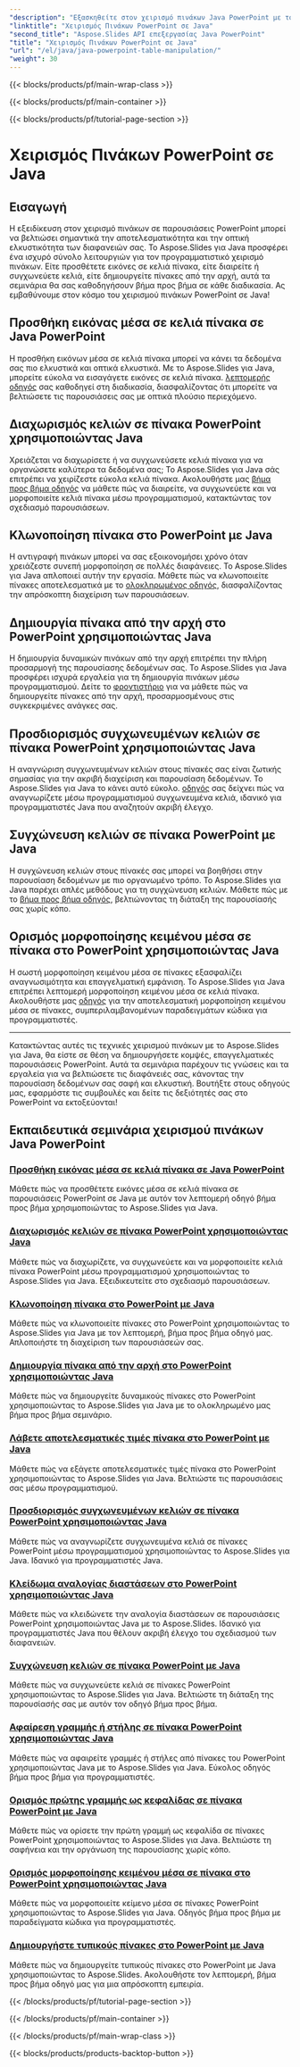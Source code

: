 ```yaml
---
"description": "Εξασκηθείτε στον χειρισμό πινάκων Java PowerPoint με το Aspose.Slides. Μάθετε να προσθέτετε εικόνες, να διαιρείτε κελιά, να δημιουργείτε πίνακες και πολλά άλλα μέσα από τα λεπτομερή βήμα προς βήμα εκπαιδευτικά μας βίντεο."
"linktitle": "Χειρισμός Πινάκων PowerPoint σε Java"
"second_title": "Aspose.Slides API επεξεργασίας Java PowerPoint"
"title": "Χειρισμός Πινάκων PowerPoint σε Java"
"url": "/el/java/java-powerpoint-table-manipulation/"
"weight": 30
---
```


{{< blocks/products/pf/main-wrap-class >}}

{{< blocks/products/pf/main-container >}}

{{< blocks/products/pf/tutorial-page-section >}}

# Χειρισμός Πινάκων PowerPoint σε Java

## Εισαγωγή

Η εξειδίκευση στον χειρισμό πινάκων σε παρουσιάσεις PowerPoint μπορεί να βελτιώσει σημαντικά την αποτελεσματικότητα και την οπτική ελκυστικότητα των διαφανειών σας. Το Aspose.Slides για Java προσφέρει ένα ισχυρό σύνολο λειτουργιών για τον προγραμματιστικό χειρισμό πινάκων. Είτε προσθέτετε εικόνες σε κελιά πίνακα, είτε διαιρείτε ή συγχωνεύετε κελιά, είτε δημιουργείτε πίνακες από την αρχή, αυτά τα σεμινάρια θα σας καθοδηγήσουν βήμα προς βήμα σε κάθε διαδικασία. Ας εμβαθύνουμε στον κόσμο του χειρισμού πινάκων PowerPoint σε Java!

## Προσθήκη εικόνας μέσα σε κελιά πίνακα σε Java PowerPoint
Η προσθήκη εικόνων μέσα σε κελιά πίνακα μπορεί να κάνει τα δεδομένα σας πιο ελκυστικά και οπτικά ελκυστικά. Με το Aspose.Slides για Java, μπορείτε εύκολα να εισαγάγετε εικόνες σε κελιά πίνακα. [λεπτομερής οδηγός](./add-image-inside-table-cells-java-powerpoint/) σας καθοδηγεί στη διαδικασία, διασφαλίζοντας ότι μπορείτε να βελτιώσετε τις παρουσιάσεις σας με οπτικά πλούσιο περιεχόμενο.

## Διαχωρισμός κελιών σε πίνακα PowerPoint χρησιμοποιώντας Java
Χρειάζεται να διαχωρίσετε ή να συγχωνεύσετε κελιά πίνακα για να οργανώσετε καλύτερα τα δεδομένα σας; Το Aspose.Slides για Java σάς επιτρέπει να χειρίζεστε εύκολα κελιά πίνακα. Ακολουθήστε μας [βήμα προς βήμα οδηγός](./split-cells-powerpoint-table-java/) να μάθετε πώς να διαιρείτε, να συγχωνεύετε και να μορφοποιείτε κελιά πίνακα μέσω προγραμματισμού, κατακτώντας τον σχεδιασμό παρουσιάσεων.

## Κλωνοποίηση πίνακα στο PowerPoint με Java
Η αντιγραφή πινάκων μπορεί να σας εξοικονομήσει χρόνο όταν χρειάζεστε συνεπή μορφοποίηση σε πολλές διαφάνειες. Το Aspose.Slides για Java απλοποιεί αυτήν την εργασία. Μάθετε πώς να κλωνοποιείτε πίνακες αποτελεσματικά με το [ολοκληρωμένος οδηγός](./clone-table-powerpoint-java/), διασφαλίζοντας την απρόσκοπτη διαχείριση των παρουσιάσεων.

## Δημιουργία πίνακα από την αρχή στο PowerPoint χρησιμοποιώντας Java
Η δημιουργία δυναμικών πινάκων από την αρχή επιτρέπει την πλήρη προσαρμογή της παρουσίασης δεδομένων σας. Το Aspose.Slides για Java προσφέρει ισχυρά εργαλεία για τη δημιουργία πινάκων μέσω προγραμματισμού. Δείτε το [φροντιστήριο](./create-table-from-scratch-powerpoint-java/) για να μάθετε πώς να δημιουργείτε πίνακες από την αρχή, προσαρμοσμένους στις συγκεκριμένες ανάγκες σας.

## Προσδιορισμός συγχωνευμένων κελιών σε πίνακα PowerPoint χρησιμοποιώντας Java
Η αναγνώριση συγχωνευμένων κελιών στους πίνακές σας είναι ζωτικής σημασίας για την ακριβή διαχείριση και παρουσίαση δεδομένων. Το Aspose.Slides για Java το κάνει αυτό εύκολο. [οδηγός](./identify-merged-cells-powerpoint-table-java/) σας δείχνει πώς να αναγνωρίζετε μέσω προγραμματισμού συγχωνευμένα κελιά, ιδανικό για προγραμματιστές Java που αναζητούν ακριβή έλεγχο.

## Συγχώνευση κελιών σε πίνακα PowerPoint με Java
Η συγχώνευση κελιών στους πίνακές σας μπορεί να βοηθήσει στην παρουσίαση δεδομένων με πιο οργανωμένο τρόπο. Το Aspose.Slides για Java παρέχει απλές μεθόδους για τη συγχώνευση κελιών. Μάθετε πώς με το [βήμα προς βήμα οδηγός](./merge-cells-powerpoint-table-java/), βελτιώνοντας τη διάταξη της παρουσίασής σας χωρίς κόπο.

## Ορισμός μορφοποίησης κειμένου μέσα σε πίνακα στο PowerPoint χρησιμοποιώντας Java
Η σωστή μορφοποίηση κειμένου μέσα σε πίνακες εξασφαλίζει αναγνωσιμότητα και επαγγελματική εμφάνιση. Το Aspose.Slides για Java επιτρέπει λεπτομερή μορφοποίηση κειμένου μέσα σε κελιά πίνακα. Ακολουθήστε μας [οδηγός](./set-text-formatting-inside-table-powerpoint-java/) για την αποτελεσματική μορφοποίηση κειμένου μέσα σε πίνακες, συμπεριλαμβανομένων παραδειγμάτων κώδικα για προγραμματιστές.

---

Κατακτώντας αυτές τις τεχνικές χειρισμού πινάκων με το Aspose.Slides για Java, θα είστε σε θέση να δημιουργήσετε κομψές, επαγγελματικές παρουσιάσεις PowerPoint. Αυτά τα σεμινάρια παρέχουν τις γνώσεις και τα εργαλεία για να βελτιώσετε τις διαφάνειές σας, κάνοντας την παρουσίαση δεδομένων σας σαφή και ελκυστική. Βουτήξτε στους οδηγούς μας, εφαρμόστε τις συμβουλές και δείτε τις δεξιότητές σας στο PowerPoint να εκτοξεύονται!
## Εκπαιδευτικά σεμινάρια χειρισμού πινάκων Java PowerPoint
### [Προσθήκη εικόνας μέσα σε κελιά πίνακα σε Java PowerPoint](./add-image-inside-table-cells-java-powerpoint/)
Μάθετε πώς να προσθέτετε εικόνες μέσα σε κελιά πίνακα σε παρουσιάσεις PowerPoint σε Java με αυτόν τον λεπτομερή οδηγό βήμα προς βήμα χρησιμοποιώντας το Aspose.Slides για Java.
### [Διαχωρισμός κελιών σε πίνακα PowerPoint χρησιμοποιώντας Java](./split-cells-powerpoint-table-java/)
Μάθετε πώς να διαχωρίζετε, να συγχωνεύετε και να μορφοποιείτε κελιά πίνακα PowerPoint μέσω προγραμματισμού χρησιμοποιώντας το Aspose.Slides για Java. Εξειδικευτείτε στο σχεδιασμό παρουσιάσεων.
### [Κλωνοποίηση πίνακα στο PowerPoint με Java](./clone-table-powerpoint-java/)
Μάθετε πώς να κλωνοποιείτε πίνακες στο PowerPoint χρησιμοποιώντας το Aspose.Slides για Java με τον λεπτομερή, βήμα προς βήμα οδηγό μας. Απλοποιήστε τη διαχείριση των παρουσιάσεών σας.
### [Δημιουργία πίνακα από την αρχή στο PowerPoint χρησιμοποιώντας Java](./create-table-from-scratch-powerpoint-java/)
Μάθετε πώς να δημιουργείτε δυναμικούς πίνακες στο PowerPoint χρησιμοποιώντας το Aspose.Slides για Java με το ολοκληρωμένο μας βήμα προς βήμα σεμινάριο.
### [Λάβετε αποτελεσματικές τιμές πίνακα στο PowerPoint με Java](./get-effective-values-table-powerpoint-java/)
Μάθετε πώς να εξάγετε αποτελεσματικές τιμές πίνακα στο PowerPoint χρησιμοποιώντας το Aspose.Slides για Java. Βελτιώστε τις παρουσιάσεις σας μέσω προγραμματισμού.
### [Προσδιορισμός συγχωνευμένων κελιών σε πίνακα PowerPoint χρησιμοποιώντας Java](./identify-merged-cells-powerpoint-table-java/)
Μάθετε πώς να αναγνωρίζετε συγχωνευμένα κελιά σε πίνακες PowerPoint μέσω προγραμματισμού χρησιμοποιώντας το Aspose.Slides για Java. Ιδανικό για προγραμματιστές Java.
### [Κλείδωμα αναλογίας διαστάσεων στο PowerPoint χρησιμοποιώντας Java](./lock-aspect-ratio-powerpoint-java/)
Μάθετε πώς να κλειδώνετε την αναλογία διαστάσεων σε παρουσιάσεις PowerPoint χρησιμοποιώντας Java με το Aspose.Slides. Ιδανικό για προγραμματιστές Java που θέλουν ακριβή έλεγχο του σχεδιασμού των διαφανειών.
### [Συγχώνευση κελιών σε πίνακα PowerPoint με Java](./merge-cells-powerpoint-table-java/)
Μάθετε πώς να συγχωνεύετε κελιά σε πίνακες PowerPoint χρησιμοποιώντας το Aspose.Slides για Java. Βελτιώστε τη διάταξη της παρουσίασής σας με αυτόν τον οδηγό βήμα προς βήμα.
### [Αφαίρεση γραμμής ή στήλης σε πίνακα PowerPoint χρησιμοποιώντας Java](./remove-row-column-powerpoint-table-java/)
Μάθετε πώς να αφαιρείτε γραμμές ή στήλες από πίνακες του PowerPoint χρησιμοποιώντας Java με το Aspose.Slides για Java. Εύκολος οδηγός βήμα προς βήμα για προγραμματιστές.
### [Ορισμός πρώτης γραμμής ως κεφαλίδας σε πίνακα PowerPoint με Java](./set-first-row-header-powerpoint-table-java/)
Μάθετε πώς να ορίσετε την πρώτη γραμμή ως κεφαλίδα σε πίνακες PowerPoint χρησιμοποιώντας το Aspose.Slides για Java. Βελτιώστε τη σαφήνεια και την οργάνωση της παρουσίασης χωρίς κόπο.
### [Ορισμός μορφοποίησης κειμένου μέσα σε πίνακα στο PowerPoint χρησιμοποιώντας Java](./set-text-formatting-inside-table-powerpoint-java/)
Μάθετε πώς να μορφοποιείτε κείμενο μέσα σε πίνακες PowerPoint χρησιμοποιώντας το Aspose.Slides για Java. Οδηγός βήμα προς βήμα με παραδείγματα κώδικα για προγραμματιστές.
### [Δημιουργήστε τυπικούς πίνακες στο PowerPoint με Java](./create-standard-tables-powerpoint-java/)
Μάθετε πώς να δημιουργείτε τυπικούς πίνακες στο PowerPoint με Java χρησιμοποιώντας το Aspose.Slides. Ακολουθήστε τον λεπτομερή, βήμα προς βήμα οδηγό μας για μια απρόσκοπτη εμπειρία.

{{< /blocks/products/pf/tutorial-page-section >}}

{{< /blocks/products/pf/main-container >}}

{{< /blocks/products/pf/main-wrap-class >}}

{{< blocks/products/products-backtop-button >}}